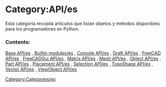 # Category:API/es
Esta categoría recopila artículos que listan objetos y métodos disponibles para los programadores en Python.

### Contents:

[Base API/es](Base_API/es.md) , [Builtin modules/es](Builtin_modules/es.md) , [Console API/es](Console_API/es.md) , [Draft API/es](Draft_API/es.md) , [FreeCAD API/es](FreeCAD_API/es.md) , [FreeCADGui API/es](FreeCADGui_API/es.md) , [Matrix API/es](Matrix_API/es.md) , [Mesh API/es](Mesh_API/es.md) , [Object API/es](Object_API/es.md) , [Part API/es](Part_API/es.md) , [Placement API/es](Placement_API/es.md) , [Selection API/es](Selection_API/es.md) , [TopoShape API/es](TopoShape_API/es.md) , [Vector API/es](Vector_API/es.md) , [ViewObject API/es](ViewObject_API/es.md)

[Category:Categories/es](Category:Categories/es.md)

